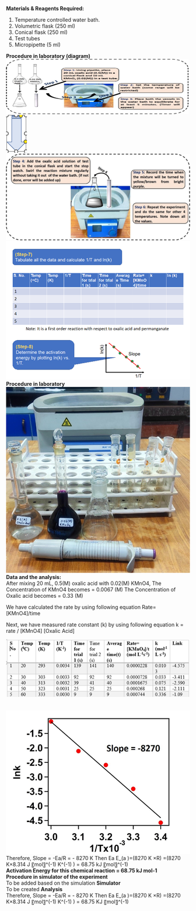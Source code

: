 <b>Materials & Reagents Required: </b>

1)  Temperature controlled water bath.
2)	Volumetric flask (250 ml)
3)	Conical flask (250 ml)
4)	Test tubes
5)	Micropipette (5 ml)

<b>Procedure in laboratory (diagram)</b>
<br>
<img src="images/fig2.jpg" width="500" height="150" alt=""><br>
<img src="images/fig3.png" text-align="center">
<img src="images/fig4.jpg">
<br>
<img src="images/fig5.png">
<br>
<b>Procedure in laboratory</b>
<br>
<img src="images/fig6.jpg">
<br>
<b>Data and the analysis:</b>
<br>
After mixing 20 mL, 0.5(M) oxalic acid with 0.02(M) KMnO4, 
The Concentration of KMnO4 becomes = 0.0067 (M)
The Concentration of Oxalic acid becomes = 0.33 (M)
 
We have calculated the rate by using following equation
Rate= [KMnO4]/time

Next, we have measured rate constant (k) by using following equation
k = rate / [KMnO4] [Oxalic Acid]<br>

<img src="images/table.png"><br>
<br>
<br>
<img src="images/fig7.jpg">
<br>
Therefore, 
Slope = -Ea/R = - 8270 K
 Then Ea  E_(a )=(8270 K ×R)
  =(8270 K×8.314 J 〖mol〗^(-1) K^(-1) )
  = 68.75 kJ 〖mol〗^(-1)
<br>
<b>Activation Energy for this chemical reaction = 68.75 kJ mol-1</b>
<br>
<b>Procedure in simulator of the experiment</b>
<br>
To be added based on the simulation
<b>Simulator</b>
<br>
To be created
<b>Analysis</b>
<br>
Therefore, 
Slope = -Ea/R = - 8270 K
 Then Ea  E_(a )=(8270 K ×R)
  =(8270 K×8.314 J 〖mol〗^(-1) K^(-1) )
  = 68.75 KJ 〖mol〗^(-1)










